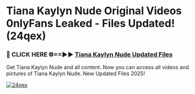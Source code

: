 # Tiana Kaylyn Nude Original Videos 0nlyFans Leaked - Files Updated! (24qex)

<h3>🔴 CLICK HERE 🌐==►► <a href="https://tinyurl.com/5h6xmrr3" rel="nofollow">Tiana Kaylyn Nude Updated Files</a></h3>

Get Tiana Kaylyn Nude and all content. Now you can access all videos and pictures of Tiana Kaylyn Nude. New Updated Files 2025!

[![24qex](https://i.imgur.com/KVD873Z.gif)](https://tinyurl.com/5h6xmrr3)
